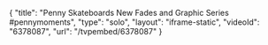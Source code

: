 {
    "title": "Penny Skateboards New Fades and Graphic Series #pennymoments",
    "type": "solo",
    "layout": "iframe-static",
    "videoId": "6378087",
    "url": "\/tvpembed\/6378087"
}